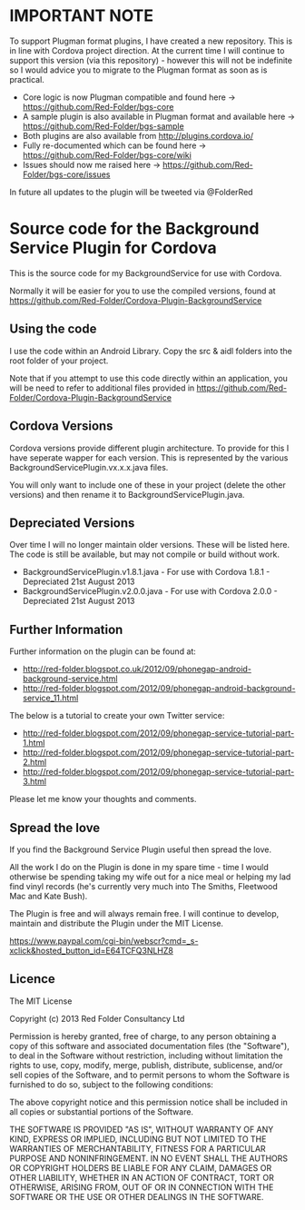 # IMPORTANT NOTE
To support Plugman format plugins, I have created a new repository.  This is in line with Cordova project direction.  At the current time I will continue to support this version (via this repository) - however this will not be indefinite so I would advice you to migrate to the Plugman format as soon as is practical.

* Core logic is now Plugman compatible and found here -> https://github.com/Red-Folder/bgs-core 
* A sample plugin is also available in Plugman format and available here -> https://github.com/Red-Folder/bgs-sample 
* Both plugins are also available from http://plugins.cordova.io/ 
* Fully re-documented which can be found here -> https://github.com/Red-Folder/bgs-core/wiki 
* Issues should now me raised here -> https://github.com/Red-Folder/bgs-core/issues 

In future all updates to the plugin will be tweeted via @FolderRed



# Source code for the Background Service Plugin for Cordova #

This is the source code for my BackgroundService for use with Cordova.

Normally it will be easier for you to use the compiled versions, found at https://github.com/Red-Folder/Cordova-Plugin-BackgroundService

## Using the code ##

I use the code within an Android Library.  Copy the src & aidl folders into the root folder of your project.

Note that if you attempt to use this code directly within an application, you will be need to refer to additional files provided in https://github.com/Red-Folder/Cordova-Plugin-BackgroundService

## Cordova Versions ##

Cordova versions provide different plugin architecture.  To provide for this I have seperate wapper for each version.  This is represented by the various BackgroundServicePlugin.vx.x.x.java files.  

You will only want to include one of these in your project (delete the other versions) and then rename it to BackgroundServicePlugin.java.

## Depreciated Versions ##

Over time I will no longer maintain older versions.  These will be listed here.  The code is still be available, but may not compile or build without work.

* BackgroundServicePlugin.v1.8.1.java - For use with Cordova 1.8.1 - Depreciated 21st August 2013
* BackgroundServicePlugin.v2.0.0.java - For use with Cordova 2.0.0 - Depreciated 21st August 2013

## Further Information ##

Further information on the plugin can be found at:

* http://red-folder.blogspot.co.uk/2012/09/phonegap-android-background-service.html
* http://red-folder.blogspot.com/2012/09/phonegap-android-background-service_11.html

The below is a tutorial to create your own Twitter service:

* http://red-folder.blogspot.com/2012/09/phonegap-service-tutorial-part-1.html
* http://red-folder.blogspot.com/2012/09/phonegap-service-tutorial-part-2.html
* http://red-folder.blogspot.com/2012/09/phonegap-service-tutorial-part-3.html

Please let me know your thoughts and comments.

## Spread the love ##

If you find the Background Service Plugin useful then spread the love.

All the work I do on the Plugin is done in my spare time - time I would otherwise be spending taking my wife out for a nice meal or helping my lad find vinyl records (he's currently very much into The Smiths, Fleetwood Mac and Kate Bush).

The Plugin is free and will always remain free.  I will continue to develop, maintain and distribute the Plugin under the MIT License.

https://www.paypal.com/cgi-bin/webscr?cmd=_s-xclick&hosted_button_id=E64TCFQ3NLHZ8

## Licence ##

The MIT License

Copyright (c) 2013 Red Folder Consultancy Ltd

Permission is hereby granted, free of charge, to any person obtaining a copy of this software and associated documentation files (the "Software"), to deal in the Software without restriction, including without limitation the rights to use, copy, modify, merge, publish, distribute, sublicense, and/or sell copies of the Software, and to permit persons to whom the Software is furnished to do so, subject to the following conditions:

The above copyright notice and this permission notice shall be included in all copies or substantial portions of the Software.

THE SOFTWARE IS PROVIDED "AS IS", WITHOUT WARRANTY OF ANY KIND, EXPRESS OR IMPLIED, INCLUDING BUT NOT LIMITED TO THE WARRANTIES OF MERCHANTABILITY, FITNESS FOR A PARTICULAR PURPOSE AND NONINFRINGEMENT. IN NO EVENT SHALL THE AUTHORS OR COPYRIGHT HOLDERS BE LIABLE FOR ANY CLAIM, DAMAGES OR OTHER LIABILITY, WHETHER IN AN ACTION OF CONTRACT, TORT OR OTHERWISE, ARISING FROM, OUT OF OR IN CONNECTION WITH THE SOFTWARE OR THE USE OR OTHER DEALINGS IN THE SOFTWARE.

